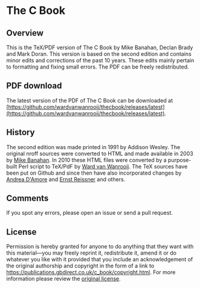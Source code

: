 # The C Book

## Overview
This is the TeX/PDF version of The C Book by Mike Banahan, Declan Brady and Mark Doran. This version is based on the second edition and contains minor edits and corrections of the past 10 years. These edits mainly pertain to formatting and fixing small errors. The PDF can be freely redistributed.

## PDF download
The latest version of the PDF of The C Book can be downloaded at [https://github.com/wardvanwanrooij/thecbook/releases/latest](https://github.com/wardvanwanrooij/thecbook/releases/latest).

## History
The second edition was made printed in 1991 by Addison Wesley. The original nroff sources were converted to HTML and made available in 2003 by [Mike Banahan](https://publications.gbdirect.co.uk/c_book/copyright.html). In 2010 these HTML files were converted by a purpose-built Perl script to TeX/PdF by [Ward van Wanrooij](https://github.com/wardvanwanrooij). The TeX sources have been put on Github and since then have also incorporated changes by [Andrea D'Amore](https://github.com/anddam) and [Ernst Reissner](https://github.com/Reissner) and others.

## Comments
If you spot any errors, please open an issue or send a pull request.

## License
Permission is hereby granted for anyone to do anything that they want with this material—you may freely reprint it, redistribute it, amend it or do whatever you like with it provided that you include an acknowledgement of the original authorship and copyright in the form of a link to https://publications.gbdirect.co.uk/c_book/copyright.html.
For more information please review the [original license](./LICENSE).

